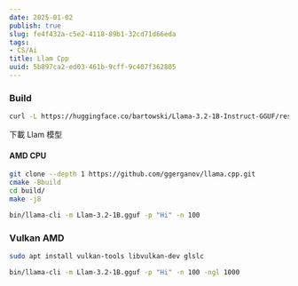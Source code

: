 ```yaml
---
date: 2025-01-02
publish: true
slug: fe4f432a-c5e2-4118-89b1-32cd71d66eda
tags:
- CS/Ai
title: Llam Cpp
uuid: 5b897ca2-ed03-461b-9cff-9c407f362805
---
```

### Build

```sh
curl -L https://huggingface.co/bartowski/Llama-3.2-1B-Instruct-GGUF/resolve/main/Llama-3.2-1B-Instruct-IQ3_M.gguf?download=true -o Llam-3.2-1B.gguf
```

下載 Llam 模型

#### AMD CPU

```sh
git clone --depth 1 https://github.com/ggerganov/llama.cpp.git
cmake -Bbuild
cd build/
make -j8
```

```sh
bin/llama-cli -m Llam-3.2-1B.gguf -p "Hi" -n 100
```

### Vulkan AMD

```sh
sudo apt install vulkan-tools libvulkan-dev glslc

bin/llama-cli -m Llam-3.2-1B.gguf -p "Hi" -n 100 -ngl 1000
```
